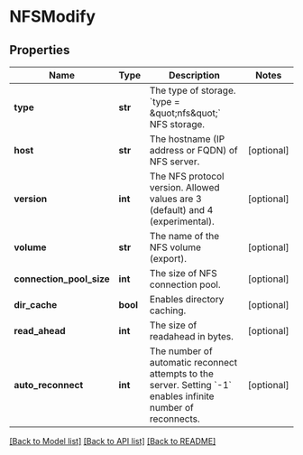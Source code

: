 # NFSModify

## Properties
Name | Type | Description | Notes
------------ | ------------- | ------------- | -------------
**type** | **str** | The type of storage.  &#x60;type &#x3D; \&quot;nfs\&quot;&#x60;    NFS storage.  | 
**host** | **str** | The hostname (IP address or FQDN) of NFS server. | [optional] 
**version** | **int** | The NFS protocol version. Allowed values are 3 (default) and 4 (experimental). | [optional] 
**volume** | **str** | The name of the NFS volume (export). | [optional] 
**connection_pool_size** | **int** | The size of NFS connection pool. | [optional] 
**dir_cache** | **bool** | Enables directory caching. | [optional] 
**read_ahead** | **int** | The size of readahead in bytes. | [optional] 
**auto_reconnect** | **int** | The number of automatic reconnect attempts to the server. Setting &#x60;-1&#x60; enables infinite number of reconnects. | [optional] 

[[Back to Model list]](../README.md#documentation-for-models) [[Back to API list]](../README.md#documentation-for-api-endpoints) [[Back to README]](../README.md)

